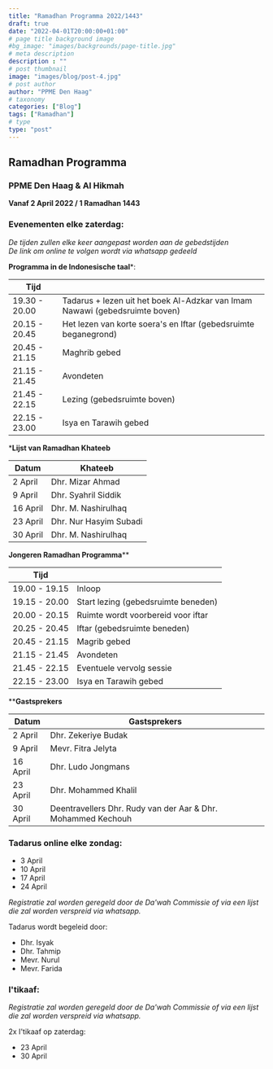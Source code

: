 ```yaml
---
title: "Ramadhan Programma 2022/1443"
draft: true
date: "2022-04-01T20:00:00+01:00"
# page title background image
#bg_image: "images/backgrounds/page-title.jpg"
# meta description
description : ""
# post thumbnail
image: "images/blog/post-4.jpg"
# post author
author: "PPME Den Haag"
# taxonomy
categories: ["Blog"]
tags: ["Ramadhan"]
# type
type: "post"
---
```


## Ramadhan Programma 
### PPME Den Haag & Al Hikmah
**Vanaf 2 April 2022 / 1 Ramadhan 1443**




### Evenementen elke zaterdag:
*De tijden zullen elke keer aangepast worden aan de gebedstijden* </br>
*De link om online te volgen wordt via whatsapp gedeeld*

**Programma in de Indonesische taal***:

| Tijd |  |
|-------|-------|
| 19.30 - 20.00 | Tadarus + lezen uit het boek Al-Adzkar van Imam Nawawi (gebedsruimte boven) |
| 20.15 - 20.45 | Het lezen van korte soera's en Iftar (gebedsruimte beganegrond) |
| 20.45 - 21.15 | Maghrib gebed |
| 21.15 - 21.45 | Avondeten |
| 21.45 - 22.15 | Lezing (gebedsruimte boven) |
| 22.15 - 23.00 | Isya en Tarawih gebed |

***Lijst van Ramadhan Khateeb**

| Datum  | Khateeb |
|------|---------|
| 2 April | Dhr. Mizar Ahmad |
| 9 April | Dhr. Syahril Siddik |
| 16 April| Dhr. M. Nashirulhaq |
| 23 April| Dhr. Nur Hasyim Subadi |
| 30 April| Dhr. M. Nashirulhaq |

**Jongeren Ramadhan Programma****

| Tijd |  |
|------|--|
| 19.00 - 19.15 | Inloop |
| 19.15 - 20.00 | Start lezing (gebedsruimte beneden) |
| 20.00 - 20.15 | Ruimte wordt voorbereid voor iftar |
| 20.25 - 20.45 | Iftar (gebedsruimte beneden) |
| 20.45 - 21.15 | Magrib gebed|
| 21.15 - 21.45 | Avondeten |
| 21.45 - 22.15 | Eventuele vervolg sessie |
| 22.15 - 23.00 | Isya en Tarawih gebed|

****Gastsprekers**

| Datum |      Gastsprekers    |
|-------|------|
| 2 April | Dhr. Zekeriye Budak |
| 9 April | Mevr. Fitra Jelyta |
| 16 April | Dhr. Ludo Jongmans |
| 23 April | Dhr. Mohammed Khalil |
| 30 April | Deentravellers Dhr. Rudy van der Aar & Dhr. Mohammed Kechouh |

### Tadarus online elke zondag:

* 3 April
* 10 April
* 17 April
* 24 April

*Registratie zal worden geregeld door de Da'wah Commissie of via een lijst die zal worden verspreid via whatsapp.*

Tadarus wordt begeleid door:
* Dhr. Isyak 
* Dhr. Tahmip 
* Mevr. Nurul 
* Mevr. Farida 


### I'tikaaf:

*Registratie zal worden geregeld door de Da'wah Commissie of via een lijst die zal worden verspreid via whatsapp.*

2x I'tikaaf op zaterdag:
* 23 April 
* 30 April 


